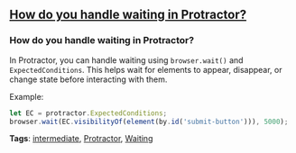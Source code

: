 ## [How do you handle waiting in Protractor?](#how-to-handle-waiting-in-protractor)

### How do you handle waiting in Protractor?

In Protractor, you can handle waiting using `browser.wait()` and `ExpectedConditions`. This helps wait for elements to appear, disappear, or change state before interacting with them.

Example:

```javascript
let EC = protractor.ExpectedConditions;
browser.wait(EC.visibilityOf(element(by.id('submit-button'))), 5000);
```

**Tags**: [intermediate](./level/intermediate), [Protractor](./theme/protractor), [Waiting](./theme/waiting)


